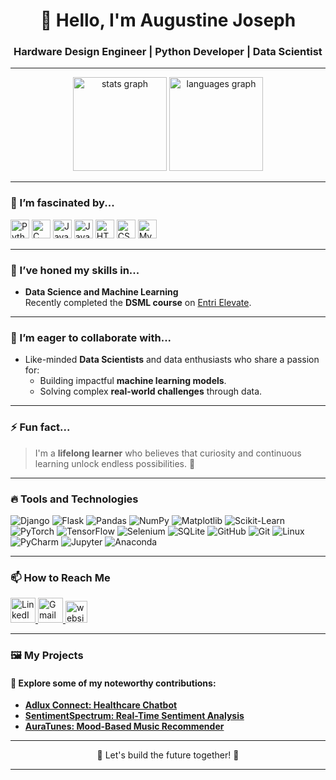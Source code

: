<div align="center">
  <h1>👋 Hello, I'm Augustine Joseph</h1>
  
  <h3>Hardware Design Engineer | Python Developer | Data Scientist</h3>
</div>

---

<div align="center">
  <img src="https://github-readme-stats.vercel.app/api?username=augustine-aj&show_icons=true&include_all_commits=true&count_private=true&theme=dracula&hide_border=false" height="150" alt="stats graph" />
  <img src="https://github-readme-stats.vercel.app/api/top-langs?username=augustine-aj&layout=compact&langs_count=5&theme=dracula&hide_border=false" height="150" alt="languages graph" />
</div>

---

### 👀 I’m fascinated by...

<div align="left">
  <img src="https://cdn.jsdelivr.net/gh/devicons/devicon/icons/python/python-original.svg" height="30" alt="Python logo" />
  <img src="https://cdn.jsdelivr.net/gh/devicons/devicon/icons/c/c-original.svg" height="30" alt="C logo" />
  <img src="https://cdn.jsdelivr.net/gh/devicons/devicon/icons/java/java-original.svg" height="30" alt="Java logo" />
  <img src="https://cdn.jsdelivr.net/gh/devicons/devicon/icons/javascript/javascript-original.svg" height="30" alt="JavaScript logo" />
  <img src="https://cdn.jsdelivr.net/gh/devicons/devicon/icons/html5/html5-original.svg" height="30" alt="HTML5 logo" />
  <img src="https://cdn.jsdelivr.net/gh/devicons/devicon/icons/css3/css3-original.svg" height="30" alt="CSS3 logo" />
  <img src="https://cdn.jsdelivr.net/gh/devicons/devicon/icons/mysql/mysql-original.svg" height="30" alt="MySQL logo" />
</div>

---

### 🌱 I’ve honed my skills in...
- **Data Science and Machine Learning**  
  Recently completed the **DSML course** on [Entri Elevate](https://entri.app/).

---

### 💞️ I’m eager to collaborate with...
- Like-minded **Data Scientists** and data enthusiasts who share a passion for:
  - Building impactful **machine learning models**.
  - Solving complex **real-world challenges** through data.

---

### ⚡ Fun fact...
> I'm a **lifelong learner** who believes that curiosity and continuous learning unlock endless possibilities. 🌟  

---

### 🔥 Tools and Technologies

<div align="left">
  <img src="https://img.shields.io/badge/-Django-092E20?logo=django&logoColor=white" alt="Django" />
  <img src="https://img.shields.io/badge/-Flask-000000?logo=flask&logoColor=white" alt="Flask" />
  <img src="https://img.shields.io/badge/-Pandas-150458?logo=pandas&logoColor=white" alt="Pandas" />
  <img src="https://img.shields.io/badge/-NumPy-013243?logo=numpy&logoColor=white" alt="NumPy" />
  <img src="https://img.shields.io/badge/-Matplotlib-CC4F38?logo=plotly&logoColor=white" alt="Matplotlib" />
  <img src="https://img.shields.io/badge/-ScikitLearn-F7931E?logo=scikit-learn&logoColor=white" alt="Scikit-Learn" />
  <img src="https://img.shields.io/badge/-PyTorch-EE4C2C?logo=pytorch&logoColor=white" alt="PyTorch" />
  <img src="https://img.shields.io/badge/-TensorFlow-FF6F00?logo=tensorflow&logoColor=white" alt="TensorFlow" />
  <img src="https://img.shields.io/badge/-Selenium-43B02A?logo=selenium&logoColor=white" alt="Selenium" />
  <img src="https://img.shields.io/badge/-SQLite-003B57?logo=sqlite&logoColor=white" alt="SQLite" />
  <img src="https://img.shields.io/badge/-GitHub-181717?logo=github&logoColor=white" alt="GitHub" />
  <img src="https://img.shields.io/badge/-Git-F05032?logo=git&logoColor=white" alt="Git" />
  <img src="https://img.shields.io/badge/-Linux-FCC624?logo=linux&logoColor=black" alt="Linux" />
  <img src="https://img.shields.io/badge/-PyCharm-000000?logo=pycharm&logoColor=white" alt="PyCharm" />
  <img src="https://img.shields.io/badge/-Jupyter-F37626?logo=jupyter&logoColor=white" alt="Jupyter" />
  <img src="https://img.shields.io/badge/-Anaconda-44A833?logo=anaconda&logoColor=white" alt="Anaconda" />
</div>

---

### 📫 How to Reach Me

<div align="left">
  <a href="https://www.linkedin.com/in/augustine-aj/" target="_blank">
    <img src="https://raw.githubusercontent.com/maurodesouza/profile-readme-generator/master/src/assets/icons/social/linkedin/default.svg" width="40" height="40" alt="LinkedIn logo" />
  </a>
  <a href="mailto:augustine04849@gmail.com" target="_blank">
    <img src="https://raw.githubusercontent.com/maurodesouza/profile-readme-generator/master/src/assets/icons/social/gmail/default.svg" width="40" height="40" alt="Gmail logo" />
  </a>
  <a href="https://augustine-aj.github.io/" target="_blank">
    <img src="https://img.shields.io/static/v1?message=Website&logo=google-chrome&label=&color=4285F4&logoColor=white&labelColor=&style=for-the-badge" height="35" alt="website logo" />
  </a>
</div>

---

### 🖼️ My Projects
#### 🌟 Explore some of my noteworthy contributions:
- **[Adlux Connect: Healthcare Chatbot](https://github.com/augustine-aj/Adlux-Connect)**  
- **[SentimentSpectrum: Real-Time Sentiment Analysis](https://github.com/augustine-aj/SentimentSpectrum)**  
- **[AuraTunes: Mood-Based Music Recommender](https://github.com/augustine-aj/Mood-Based-Song-Clustering)**  

---

<div align="center">
  🌟 Let's build the future together! 🌟  
</div>

---




































